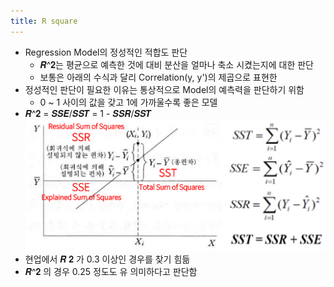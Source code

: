 ```yaml
---
title: R square
---
```


- Regression Model의 정성적인 적합도 판단 
	- 𝑹^𝟐는 평균으로 예측한 것에 대비 분산을 얼마나 축소 시켰는지에 대한 판단 
	- 보통은 아래의 수식과 달리 Correlation(y, y')의 제곱으로 표현한 
- 정성적인 판단이 필요한 이유는 통상적으로 Model의 예측력을 판단하기 위함 
	- 0 ~ 1 사이의 값을 갖고 1에 가까울수록 좋은 모델
- 𝑹^𝟐 = 𝑺𝑺𝑬/𝑺𝑺𝑻 = 1 - 𝑺𝑺𝑹/𝑺𝑺𝑻
	![image](https://github.com/code7ssage/code7ssage.github.io/blob/master/assets/attached%20file/Pasted%20image%2020240104140946.png?raw=true)
- 현업에서 𝑹 𝟐 가 0.3 이상인 경우를 찾기 힘듦 
- 𝑹^𝟐 의 경우 0.25 정도도 유 의미하다고 판단함